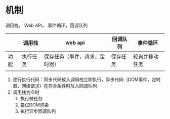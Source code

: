 # 机制
调用栈， Web API， 事件循环，回调队列

|  | 调用栈 | web api | 回调队列 | 事件循环 |
| --- | --- | --- | --- | --- |
| 功能 | 执行任务 | 保存任务（事件，请求，定时器） | 保存任务 | 轮询并移动任务 |
|  |  |  |  |  |

1. 逐行执行代码：同步代码放入调用栈立即执行，异步代码（DOM事件，定时器，网络请求）在符合条件时放入回调队列
2. 调用栈为空时
	1. 执行微任务
	2. 尝试DOM渲染
	3. 执行异步回调队列